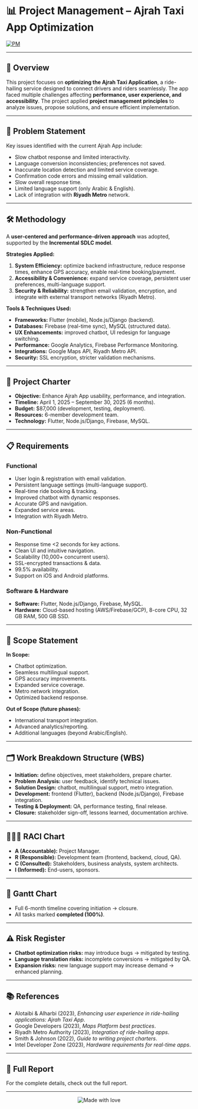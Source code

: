 # 📊 Project Management – Ajrah Taxi App Optimization

[![PM](https://img.shields.io/badge/Discipline-Project%20Management-1f6feb?logo=github&logoColor=white)]()

---

## 📌 Overview
This project focuses on **optimizing the Ajrah Taxi Application**, a ride-hailing service designed to connect drivers and riders seamlessly. The app faced multiple challenges affecting **performance, user experience, and accessibility**. The project applied **project management principles** to analyze issues, propose solutions, and ensure efficient implementation.

---

## 🎯 Problem Statement
Key issues identified with the current Ajrah App include:
- Slow chatbot response and limited interactivity.  
- Language conversion inconsistencies; preferences not saved.  
- Inaccurate location detection and limited service coverage.  
- Confirmation code errors and missing email validation.  
- Slow overall response time.  
- Limited language support (only Arabic & English).  
- Lack of integration with **Riyadh Metro** network.  

---

## 🛠️ Methodology
A **user-centered and performance-driven approach** was adopted, supported by the **Incremental SDLC model**.  

**Strategies Applied:**
1. **System Efficiency:** optimize backend infrastructure, reduce response times, enhance GPS accuracy, enable real-time booking/payment.  
2. **Accessibility & Convenience:** expand service coverage, persistent user preferences, multi-language support.  
3. **Security & Reliability:** strengthen email validation, encryption, and integrate with external transport networks (Riyadh Metro).  

**Tools & Techniques Used:**
- **Frameworks:** Flutter (mobile), Node.js/Django (backend).  
- **Databases:** Firebase (real-time sync), MySQL (structured data).  
- **UX Enhancements:** improved chatbot, UI redesign for language switching.  
- **Performance:** Google Analytics, Firebase Performance Monitoring.  
- **Integrations:** Google Maps API, Riyadh Metro API.  
- **Security:** SSL encryption, stricter validation mechanisms.  

---

## 📑 Project Charter
- **Objective:** Enhance Ajrah App usability, performance, and integration.  
- **Timeline:** April 1, 2025 – September 30, 2025 (6 months).  
- **Budget:** $87,000 (development, testing, deployment).  
- **Resources:** 6-member development team.  
- **Technology:** Flutter, Node.js/Django, Firebase, MySQL.  

---

## 📋 Requirements

### Functional
- User login & registration with email validation.  
- Persistent language settings (multi-language support).  
- Real-time ride booking & tracking.  
- Improved chatbot with dynamic responses.  
- Accurate GPS and navigation.  
- Expanded service areas.  
- Integration with Riyadh Metro.  

### Non-Functional
- Response time <2 seconds for key actions.  
- Clean UI and intuitive navigation.  
- Scalability (10,000+ concurrent users).  
- SSL-encrypted transactions & data.  
- 99.5% availability.  
- Support on iOS and Android platforms.  

### Software & Hardware
- **Software:** Flutter, Node.js/Django, Firebase, MySQL.  
- **Hardware:** Cloud-based hosting (AWS/Firebase/GCP), 8-core CPU, 32 GB RAM, 500 GB SSD.  

---

## 📌 Scope Statement
**In Scope:**  
- Chatbot optimization.  
- Seamless multilingual support.  
- GPS accuracy improvements.  
- Expanded service coverage.  
- Metro network integration.  
- Optimized backend response.  

**Out of Scope (future phases):**  
- International transport integration.  
- Advanced analytics/reporting.  
- Additional languages (beyond Arabic/English).  

---

## 🗂️ Work Breakdown Structure (WBS)
- **Initiation:** define objectives, meet stakeholders, prepare charter.  
- **Problem Analysis:** user feedback, identify technical issues.  
- **Solution Design:** chatbot, multilingual support, metro integration.  
- **Development:** frontend (Flutter), backend (Node.js/Django), Firebase integration.  
- **Testing & Deployment:** QA, performance testing, final release.  
- **Closure:** stakeholder sign-off, lessons learned, documentation archive.  

---

## 🧑‍🤝‍🧑 RACI Chart
- **A (Accountable):** Project Manager.  
- **R (Responsible):** Development team (frontend, backend, cloud, QA).  
- **C (Consulted):** Stakeholders, business analysts, system architects.  
- **I (Informed):** End-users, sponsors.  

---

## 📅 Gantt Chart
- Full 6-month timeline covering initiation → closure.  
- All tasks marked **completed (100%)**.  

---

## ⚠️ Risk Register
- **Chatbot optimization risks:** may introduce bugs → mitigated by testing.  
- **Language translation risks:** incomplete conversions → mitigated by QA.  
- **Expansion risks:** new language support may increase demand → enhanced planning.  

---

## 📚 References
- Alotaibi & Alharbi (2023), *Enhancing user experience in ride-hailing applications: Ajrah Taxi App*.  
- Google Developers (2023), *Maps Platform best practices*.  
- Riyadh Metro Authority (2023), *Integration of ride-hailing apps*.  
- Smith & Johnson (2022), *Guide to writing project charters*.  
- Intel Developer Zone (2023), *Hardware requirements for real-time apps*.  

---

## 📑 Full Report
For the complete details, check out the full report.

---

<p align="center">
  <img src="https://img.shields.io/badge/Made%20with-❤️-red" alt="Made with love">
</p>

